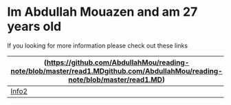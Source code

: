 # Im Abdullah Mouazen and am 27 years old 
If you looking for more information please check out these links


| (https://github.com/AbdullahMou/reading-note/blob/master/read1.MDgithub.com/AbdullahMou/reading-note/blob/master/read1.MD)| 
|--------------------------------------------------------------------------------------------------------------------------|
|[Info2](https://github.com/AbdullahMou/reading-note/blob/master/read2.MD)                                                   |
